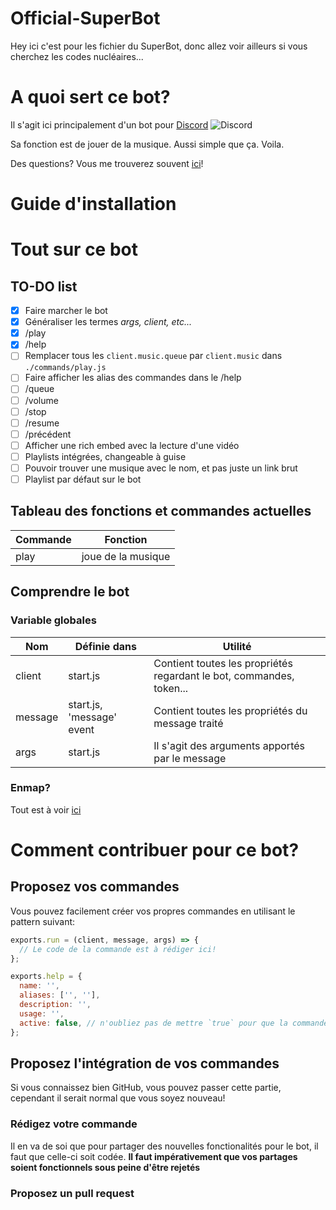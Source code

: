 # Official-SuperBot
Hey ici c'est pour les fichier du SuperBot, donc allez voir ailleurs si vous cherchez les codes nucléaires...

# A quoi sert ce bot?
Il s'agit ici principalement d'un bot pour [Discord](https://discordapp.com) ![Discord](https://goo.gl/2xXR9v)

Sa fonction est de jouer de la musique. Aussi simple que ça. Voila.

Des questions? Vous me trouverez souvent [ici](https://discord.gg/3W6eFsE)!

# Guide d'installation


# Tout sur ce bot
## TO-DO list
- [x] Faire marcher le bot
- [x] Généraliser les termes *args, client, etc...*
- [x] /play
- [x] /help
- [ ] Remplacer tous les `client.music.queue` par `client.music` dans `./commands/play.js`
- [ ] Faire afficher les alias des commandes dans le /help
- [ ] /queue
- [ ] /volume
- [ ] /stop
- [ ] /resume
- [ ] /précédent
- [ ] Afficher une rich embed avec la lecture d'une vidéo
- [ ] Playlists intégrées, changeable à guise
- [ ] Pouvoir trouver une musique avec le nom, et pas juste un link brut
- [ ] Playlist par défaut sur le bot

## Tableau des fonctions et commandes actuelles
Commande | Fonction
------------ | -------------
play | joue de la musique

## Comprendre le bot
### Variable globales
Nom | Définie dans | Utilité
------------- | ------------- | -------------
client | start.js | Contient toutes les propriétés regardant le bot, commandes, token...
message | start.js, 'message' event | Contient toutes les propriétés du message traité
args | start.js | Il s'agit des arguments apportés par le message

### Enmap?
Tout est à voir [ici](https://github.com/eslachance/enmap)

# Comment contribuer pour ce bot?
## Proposez vos commandes
Vous pouvez facilement créer vos propres commandes en utilisant le pattern suivant:

```js
exports.run = (client, message, args) => {
  // Le code de la commande est à rédiger ici!
};

exports.help = {
  name: '',
  aliases: ['', ''],
  description: '',
  usage: '',
  active: false, // n'oubliez pas de mettre `true` pour que la commande soit prise en compte
};
```

## Proposez l'intégration de vos commandes
Si vous connaissez bien GitHub, vous pouvez passer cette partie, cependant il serait normal que vous soyez nouveau!

### Rédigez votre commande
Il en va de soi que pour partager des nouvelles fonctionalités pour le bot, il faut que celle-ci soit codée.
**Il faut impérativement que vos partages soient fonctionnels sous peine d'être rejetés**

### Proposez un pull request
